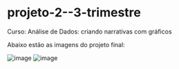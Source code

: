 # projeto-2--3-trimestre
Curso: Análise de Dados: criando narrativas com gráficos

Abaixo estão as imagens do projeto final:

![image](https://github.com/user-attachments/assets/50ae3997-e841-44a0-a5b6-af5266c24b92)    ![image](https://github.com/user-attachments/assets/689d6c82-2935-4f70-a939-cda51b28d7a9)


